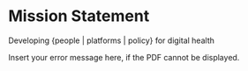 # Mission Statement
Developing {people | platforms | policy} for digital health

<object width="400" height="250" type="application/pdf" data="/files/3YearPlan_MT.pdf?#zoom=85&scrollbar=0&toolbar=0&navpanes=0">
    <p>Insert your error message here, if the PDF cannot be displayed.</p>
</object>

